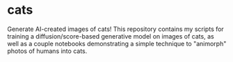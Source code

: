 # cats
Generate AI-created images of cats! This repository contains my scripts for training a diffusion/score-based generative model on images of cats, as well as a couple notebooks demonstrating a simple technique to "animorph" photos of humans into cats.
